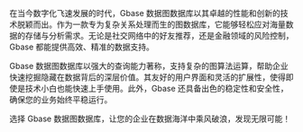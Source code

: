 在当今数字化飞速发展的时代，Gbase 数据图数据库以其卓越的性能和创新的技术脱颖而出。作为一款专为复杂关系处理而生的图数据库，它能够轻松应对海量数据的存储与分析需求。无论是社交网络中的好友推荐，还是金融领域的风险控制，Gbase 都能提供高效、精准的数据支持。

Gbase 数据图数据库以强大的查询能力著称，支持复杂的图算法运算，帮助企业快速挖掘隐藏在数据背后的深层价值。其友好的用户界面和灵活的扩展性，使得即使是技术小白也能快速上手使用。此外，Gbase 还具备出色的稳定性和安全性，确保您的业务始终平稳运行。

选择 Gbase 数据图数据库，让您的企业在数据海洋中乘风破浪，发现无限可能！